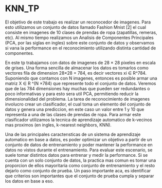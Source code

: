 # KNN_TP

El objetivo de este trabajo es realizar un reconocedor de imagenes. Para esto utilizamos
un conjunto de datos llamado Fashion Mnist [2] el cual consiste en imagenes de 10
clases de prendas de ropa (zapatillas, remeras, etc). Al mismo tiempo realizamos un
Analisis de Componentes Principales (PCA, por las siglas en ingles) sobre este conjunto de
datos y observamos si varıa la performance en el reconocimiento utilizando distinta cantidad de
componentes.


En este tp trabajamos con datos de imagenes de 28 × 28 pixeles en escala de
grises. Una forma sencilla de almacenar los datos es tomarlos como vectores fila de dimension
28×28 = 784, es decir vectores xi ∈ R^784. Suponiendo que contamos con N imagenes, entonces
es posible armar una matriz X ∈ R ^(N ×784) que represente todo el conjunto de datos. Veremos
que de las 784 dimensiones hay muchas que pueden ser redundantes o poco informativas y
para esto sera util PCA, permitiendo reducir la dimensionalidad del problema.
La tarea de reconocimiento de imagenes involucro crear un clasificador, el cual toma un
elemento del conjunto de datos y genera una prediccion, en este caso un valor entre 1 y 10
que representa a una de las clases de prendas de ropa. Para armar este clasificador utilizamos
la tecnica de aprendizaje automatico de k-vecinos mas proximos (en ingles, k-nearest
neighbors, KNN).


Una de las principales caracterısticas de un sistema de aprendizaje automatico en base
a datos, es poder optimizar un objetivo a partir de un conjunto de datos de entrenamiento
y poder mantener la performance en datos no vistos durante el entrenamiento. Para evaluar
este escenario, se suele tomar distintos datos para entrenar y medir la performance. Si se
cuenta con un solo conjunto de datos, la practica mas comun es tomar una proporcion de
ellos mayoritaria como conjunto de entrenamiento y el resto dejarlo como conjunto de prueba.
Un paso importante aca, es identificar que criterios son importantes que el conjunto de prueba
cumpla y separar los datos en base a eso.
